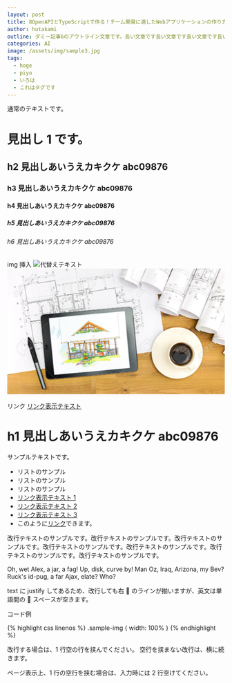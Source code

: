 ```yaml
---
layout: post
title: 8OpenAPIとTypeScriptで作る！チーム開発に適したWebアプリケーションの作り方
author: hutakami
outline: ダミー記事6のアウトライン文章です。長い文章です長い文章です長い文章です長い文章です長い文章です
categories: AI
image: /assets/img/sample3.jpg
tags:
  - hoge
  - piyo
  - いろは
  - これはタグです
---
```


通常のテキストです。

# 見出し 1 です。

## h2 見出しあいうえカキクケ abc09876

### h3 見出しあいうえカキクケ abc09876

#### h4 見出しあいうえカキクケ abc09876

##### h5 見出しあいうえカキクケ abc09876

###### h6 見出しあいうえカキクケ abc09876

img 挿入
![代替えテキスト](画像パス)
![sample画像](/assets/img/sample.jpg)

リンク
[リンク表示テキスト](リンク先URL)

# h1 見出しあいうえカキクケ abc09876

サンプルテキストです。

- リストのサンプル
- リストのサンプル
- リストのサンプル
- [リンク表示テキスト 1](リンク先URL)
- [リンク表示テキスト 2](リンク先URL)
- [リンク表示テキスト 3](リンク先URL)
- このように[リンク](リンク先URL)できます。

改行テキストのサンプルです。改行テキストのサンプルです。改行テキストのサンプルです。改行テキストのサンプルです。改行テキストのサンプルです。改行テキストのサンプルです。改行テキストのサンプルです。

Oh, wet Alex, a jar, a fag! Up, disk, curve by! Man Oz, Iraq, Arizona, my Bev? Ruck's id-pug, a far Ajax, elate? Who?

text に justify してあるため、改行しても右  のラインが揃いますが、英文は単語間の  スペースが空きます。

コード例

{% highlight css linenos %}
.sample-img {
width: 100%
}
{% endhighlight %}

改行する場合は、1 行空の行を挟んでください。
空行を挟まない改行は、横に続きます。

ページ表示上、1 行の空行を挟む場合は、入力時には 2 行空けてください。
